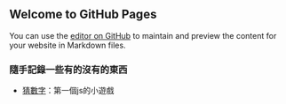 ## Welcome to GitHub Pages

You can use the [editor on GitHub](https://github.com/eRicla/ericla.github.io/edit/main/index.md) to maintain and preview the content for your website in Markdown files.

### 隨手記錄一些有的沒有的東西

- [猜數字](https://ericla.github.io/guessNumber/)：第一個js的小遊戲